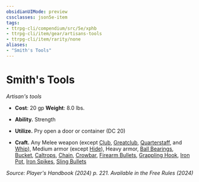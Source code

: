 ```yaml
---
obsidianUIMode: preview
cssclasses: json5e-item
tags:
- ttrpg-cli/compendium/src/5e/xphb
- ttrpg-cli/item/gear/artisans-tools
- ttrpg-cli/item/rarity/none
aliases: 
- "Smith's Tools"
---
```

# Smith's Tools
*Artisan's tools*  


- **Cost**: 20 gp
**Weight**: 8.0 lbs.

- **Ability.** Strength  
- **Utilize.** Pry open a door or container (DC 20)  
- **Craft.** Any Melee weapon (except [Club](3-Compendium/items/club-xphb.md), [Greatclub](3-Compendium/items/greatclub-xphb.md), [Quarterstaff](3-Compendium/items/quarterstaff-xphb.md), and [Whip](3-Compendium/items/whip-xphb.md)), Medium armor (except [Hide](3-Compendium/items/hide-armor-xphb.md)), Heavy armor, [Ball Bearings](3-Compendium/items/ball-bearings-xphb.md), [Bucket](3-Compendium/items/bucket-xphb.md), [Caltrops](3-Compendium/items/caltrops-xphb.md), [Chain](3-Compendium/items/chain-xphb.md), [Crowbar](3-Compendium/items/crowbar-xphb.md), [Firearm Bullets](3-Compendium/items/firearm-bullets-10-xphb.md), [Grappling Hook](3-Compendium/items/grappling-hook-xphb.md), [Iron Pot](3-Compendium/items/iron-pot-xphb.md), [Iron Spikes](3-Compendium/items/iron-spikes-xphb.md), [Sling Bullets](3-Compendium/items/sling-bullets-20-xphb.md)  

*Source: Player's Handbook (2024) p. 221. Available in the Free Rules (2024)*